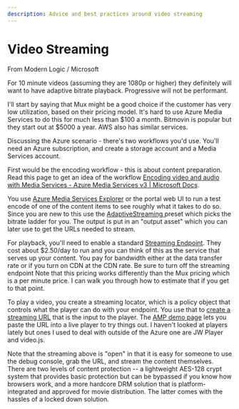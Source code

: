 ```yaml
---
description: Advice and best practices around video streaming
---
```


# Video Streaming

From Modern Logic / Microsoft  
  
For 10 minute videos \(assuming they are 1080p or higher\) they definitely will want to have adaptive bitrate playback.  Progressive will not be performant.  
  
I'll start by saying that Mux might be a good choice if the customer has very low utilization, based on their pricing model.  It's hard to use Azure Media Services to do this for much less than $100 a month.  Bitmovin is popular but they start out at $5000 a year.  AWS also has similar services.  
  
Discussing the Azure scenario - there's two workflows you'd use.  You'll need an Azure subscription, and create a storage account and a Media Services account.   
  
First would be the encoding workflow - this is about content preparation. Read this page to get an idea of the workflow [Encoding video and audio with Media Services - Azure Media Services v3 \| Microsoft Docs](https://docs.microsoft.com/en-us/azure/media-services/latest/encoding-concept).    
  
You use [Azure Media Services Explorer](https://github.com/Azure/Azure-Media-Services-Explorer/releases#:~:text=Azure%20Media%20Services%20Explorer%20is%20a%20test%20tool,v5%20for%20the%20AMS%20v3%20API%20%28recommended%20version%29.) or the portal web UI to run a test encode of one of the content items to see roughly what it takes to do so.  Since you are new to this use the [AdaptiveStreaming ](https://docs.microsoft.com/en-us/azure/media-services/latest/autogen-bitrate-ladder)preset which picks the bitrate ladder for you.  The output is put in an "output asset" which you can later use to get the URLs needed to stream.  
  
For playback, you'll need to enable a standard [Streaming Endpoint](https://docs.microsoft.com/en-us/azure/media-services/latest/streaming-endpoint-concept).  They cost about $2.50/day to run and you can think of this as the service that serves up your content.  You pay for bandwidth either at the data transfer rate or if you turn on CDN at the CDN rate.  Be sure to turn off the streaming endpoint   Note that this pricing works differently than the Mux pricing which is a per minute price.  I can walk you through how to estimate that if you get to that point.  
  
To play a video, you create a streaming locator, which is a policy object that controls what the player can do with your endpoint.  You use that to [create a streaming URL](https://docs.microsoft.com/en-us/azure/media-services/latest/create-streaming-locator-build-url) that is the input to the player.  The [AMP demo page](https://ampdemo.azureedge.net/) lets you paste the URL into a live player to try things out.  I haven't looked at players lately but ones I used to deal with outside of the Azure one are JW Player and video.js.  
  
Note that the streaming above is "open" in that it is easy for someone to use the debug console, grab the URL, and stream the content themselves.  There are two levels of content protection -- a lightweight AES-128 crypt system that provides basic protection but can be bypassed if you know how browsers work, and a more hardcore DRM solution that is platform-integrated and approved for movie distribution.  The latter comes with the hassles of a locked down solution.


